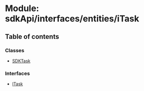 # Module: sdkApi/interfaces/entities/iTask

## Table of contents

### Classes

- [SDKTask](../classes/sdkApi_interfaces_entities_iTask.SDKTask.md)

### Interfaces

- [ITask](../interfaces/sdkApi_interfaces_entities_iTask.ITask.md)
